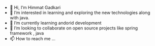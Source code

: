 - 👋 Hi, I’m Himmat Gadkari
- 👀 I’m interested in learning and exploring the new technologies along with java.
- 🌱 I’m currently learning andorid development
- 💞️ I’m looking to collaborate on open source projects like spring framework , java
- 📫 How to reach me ...

<!---
h5vimmt/h5vimmt is a ✨ special ✨ repository because its `README.md` (this file) appears on your GitHub profile.
You can click the Preview link to take a look at your changes.
--->
